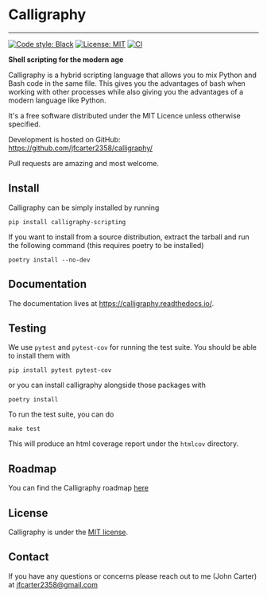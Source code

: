 # Calligraphy
---
[![Code style: Black](https://img.shields.io/badge/code%20style-black-000000.svg)](https://github.com/ambv/black)
[![License: MIT](https://img.shields.io/badge/License-MIT-yellow.svg)](https://opensource.org/licenses/MIT)
[![CI](https://github.com/jfcarter2358/calligraphy/actions/workflows/makefile.yml/badge.svg)](https://github.com/jfcarter2358/calligraphy/actions/workflows/makefile.yml)
<!-- [![Coverage](img/coverage.svg)]() -->

**Shell scripting for the modern age**

Calligraphy is a hybrid scripting language that allows you to mix Python and Bash code
in the same file. This gives you the advantages of bash when working with other
processes while also giving you the advantages of a modern language like Python.

It's a free software distributed under the MIT Licence unless
otherwise specified.

Development is hosted on GitHub: https://github.com/jfcarter2358/calligraphy/

Pull requests are amazing and most welcome.

## Install

Calligraphy can be simply installed by running

```
pip install calligraphy-scripting
```

If you want to install from a source distribution, extract the tarball and run
the following command (this requires poetry to be installed)

```
poetry install --no-dev
```

## Documentation

The documentation lives at https://calligraphy.readthedocs.io/.

## Testing

We use `pytest` and `pytest-cov` for running the test suite. You should be able to install them with

```
pip install pytest pytest-cov
```

or you can install calligraphy alongside those packages with

```
poetry install
```

To run the test suite, you can do

```
make test
```

This will produce an html coverage report under the `htmlcov` directory.

## Roadmap

You can find the Calligraphy roadmap [here](https://jfcarter2358.notion.site/5081d4214297401db15a43e47a974521?v=9858c59c7ecd4eefa09bf75158c47448)

## License

Calligraphy is under the [MIT license](https://opensource.org/licenses/MIT).

## Contact

If you have any questions or concerns please reach out to me (John Carter) at [jfcarter2358@gmail.com](mailto:jfcarter2358@gmail.com)
